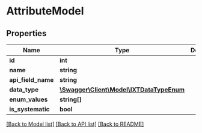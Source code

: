 # AttributeModel

## Properties
Name | Type | Description | Notes
------------ | ------------- | ------------- | -------------
**id** | **int** |  | 
**name** | **string** |  | 
**api_field_name** | **string** |  | 
**data_type** | [**\Swagger\Client\Model\IXTDataTypeEnum**](IXTDataTypeEnum.md) |  | 
**enum_values** | **string[]** |  | 
**is_systematic** | **bool** |  | 

[[Back to Model list]](../../README.md#documentation-for-models) [[Back to API list]](../../README.md#documentation-for-api-endpoints) [[Back to README]](../../README.md)

